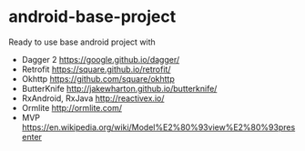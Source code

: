 # android-base-project
Ready to use base android project with
- Dagger 2 https://google.github.io/dagger/
- Retrofit https://square.github.io/retrofit/
- Okhttp https://github.com/square/okhttp
- ButterKnife http://jakewharton.github.io/butterknife/
- RxAndroid, RxJava http://reactivex.io/
- Ormlite http://ormlite.com/
- MVP https://en.wikipedia.org/wiki/Model%E2%80%93view%E2%80%93presenter
